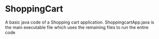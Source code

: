 # ShoppingCart
A basic java code of a Shopping cart application.
ShoppingcartApp.java is the main executable file which uses the remaining files to run the entire code
